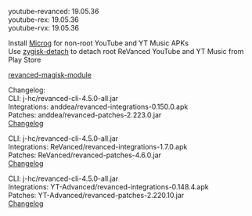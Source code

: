 youtube-revanced: 19.05.36  
youtube-rex: 19.05.36  
youtube-rvx: 19.05.36  

Install [Microg](https://github.com/ReVanced/GmsCore/releases) for non-root YouTube and YT Music APKs  
Use [zygisk-detach](https://github.com/j-hc/zygisk-detach) to detach root ReVanced YouTube and YT Music from Play Store  

[revanced-magisk-module](https://github.com/j-hc/revanced-magisk-module)  

Changelog:  
CLI: j-hc/revanced-cli-4.5.0-all.jar  
Integrations: anddea/revanced-integrations-0.150.0.apk  
Patches: anddea/revanced-patches-2.223.0.jar  
[Changelog](https://github.com/anddea/revanced-patches/releases/tag/v2.223.0)

CLI: j-hc/revanced-cli-4.5.0-all.jar  
Integrations: ReVanced/revanced-integrations-1.7.0.apk  
Patches: ReVanced/revanced-patches-4.6.0.jar  
[Changelog](https://github.com/ReVanced/revanced-patches/releases/tag/v4.6.0)

CLI: j-hc/revanced-cli-4.5.0-all.jar  
Integrations: YT-Advanced/revanced-integrations-0.148.4.apk  
Patches: YT-Advanced/revanced-patches-2.220.10.jar  
[Changelog](https://github.com/YT-Advanced/rex-patches/releases/tag/v2.220.10)  
